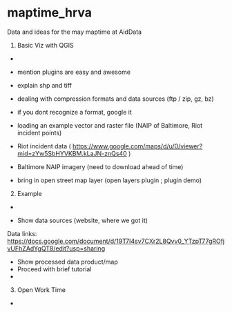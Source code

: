# maptime_hrva
Data and ideas for the may maptime at AidData

1. Basic Viz with QGIS
-

- mention plugins are easy and awesome
- explain shp and tiff
- dealing with compression formats and data sources (ftp / zip, gz, bz)
- if you dont recognize a format, google it
- loading an example vector and raster file (NAIP of Baltimore, Riot incident points)
- Riot incident data ( https://www.google.com/maps/d/u/0/viewer?mid=zYw5SbHYVKBM.kLaJN-znQs40 )
- Baltimore NAIP imagery (need to download ahead of time)
- bring in open street map layer (open layers plugin ; plugin demo)

2. Example
-

- Show data sources (website, where we got it)

Data links:
https://docs.google.com/document/d/19T7I4sv7CXr2L8Qvv0_YTzpT77gROfjvUFhZAdYgQT8/edit?usp=sharing

- Show processed data product/map
- Proceed with brief tutorial
- 

3. Open Work Time
-






